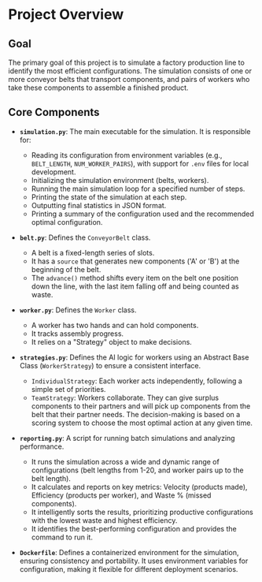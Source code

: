 # Project Overview

## Goal

The primary goal of this project is to simulate a factory production line to identify the most efficient configurations. The simulation consists of one or more conveyor belts that transport components, and pairs of workers who take these components to assemble a finished product.

## Core Components

*   **`simulation.py`**: The main executable for the simulation. It is responsible for:
    *   Reading its configuration from environment variables (e.g., `BELT_LENGTH`, `NUM_WORKER_PAIRS`), with support for `.env` files for local development.
    *   Initializing the simulation environment (belts, workers).
    *   Running the main simulation loop for a specified number of steps.
    *   Printing the state of the simulation at each step.
    *   Outputting final statistics in JSON format.
    *   Printing a summary of the configuration used and the recommended optimal configuration.

*   **`belt.py`**: Defines the `ConveyorBelt` class.
    *   A belt is a fixed-length series of slots.
    *   It has a `source` that generates new components ('A' or 'B') at the beginning of the belt.
    *   The `advance()` method shifts every item on the belt one position down the line, with the last item falling off and being counted as waste.

*   **`worker.py`**: Defines the `Worker` class.
    *   A worker has two hands and can hold components.
    *   It tracks assembly progress.
    *   It relies on a "Strategy" object to make decisions.

*   **`strategies.py`**: Defines the AI logic for workers using an Abstract Base Class (`WorkerStrategy`) to ensure a consistent interface.
    *   `IndividualStrategy`: Each worker acts independently, following a simple set of priorities.
    *   `TeamStrategy`: Workers collaborate. They can give surplus components to their partners and will pick up components from the belt that their partner needs. The decision-making is based on a scoring system to choose the most optimal action at any given time.

*   **`reporting.py`**: A script for running batch simulations and analyzing performance.
    *   It runs the simulation across a wide and dynamic range of configurations (belt lengths from 1-20, and worker pairs up to the belt length).
    *   It calculates and reports on key metrics: Velocity (products made), Efficiency (products per worker), and Waste % (missed components).
    *   It intelligently sorts the results, prioritizing productive configurations with the lowest waste and highest efficiency.
    *   It identifies the best-performing configuration and provides the command to run it.

*   **`Dockerfile`**: Defines a containerized environment for the simulation, ensuring consistency and portability. It uses environment variables for configuration, making it flexible for different deployment scenarios.
